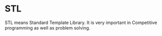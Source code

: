 # STL
STL means Standard Template Library. It is very important in Competitive programming as well as problem solving.
